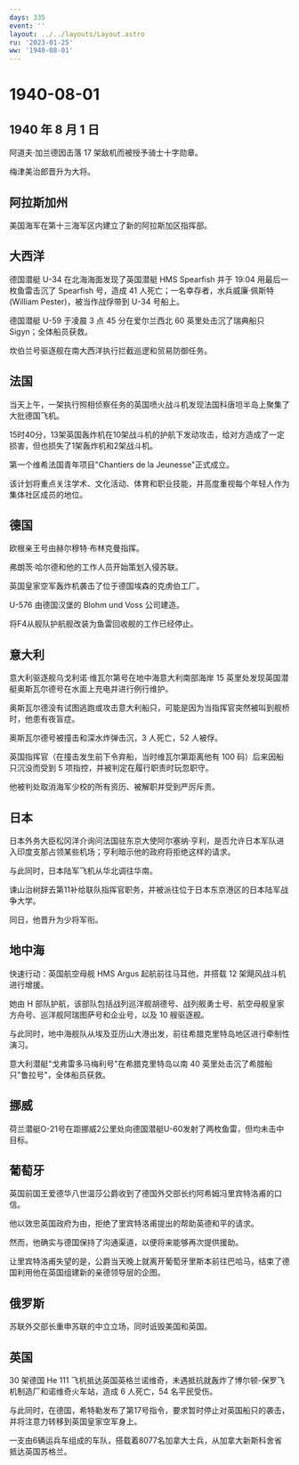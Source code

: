 ```yaml
---
days: 335
event: ''
layout: ../../layouts/Layout.astro
ru: '2023-01-25'
ww: '1940-08-01'
---
```


# 1940-08-01

## 1940 年 8 月 1 日

阿道夫·加兰德因击落 17 架敌机而被授予骑士十字勋章。

梅津美治郎晋升为大将。

## 阿拉斯加州

美国海军在第十三海军区内建立了新的阿拉斯加区指挥部。

## 大西洋

德国潜艇 U-34 在北海海面发现了英国潜艇 HMS Spearfish 并于 19:04
用最后一枚鱼雷击沉了 Spearfish 号，造成 41
人死亡；一名幸存者，水兵威廉·佩斯特 (William Pester)，被当作战俘带到
U-34 号船上。

德国潜艇 U-59 于凌晨 3 点 45 分在爱尔兰西北 60 英里处击沉了瑞典船只
Sigyn；全体船员获救。

坎伯兰号驱逐舰在南大西洋执行拦截巡逻和贸易防御任务。

## 法国

当天上午，一架执行照相侦察任务的英国喷火战斗机发现法国科唐坦半岛上聚集了大批德国飞机。

15时40分，13架英国轰炸机在10架战斗机的护航下发动攻击，给对方造成了一定损害，但也损失了1架轰炸机和2架战斗机。

第一个维希法国青年项目"Chantiers de la Jeunesse"正式成立。

该计划将重点关注学术、文化活动、体育和职业技能，并高度重视每个年轻人作为集体社区成员的地位。

## 德国

欧根亲王号由赫尔穆特·布林克曼指挥。

弗朗茨·哈尔德和他的工作人员开始策划入侵苏联。

英国皇家空军轰炸机袭击了位于德国埃森的克虏伯工厂。

U-576 由德国汉堡的 Blohm und Voss 公司建造。

将F4从舰队护航舰改装为鱼雷回收舰的工作已经停止。

## 意大利

意大利驱逐舰乌戈利诺·维瓦尔第号在地中海意大利南部海岸 15
英里处发现英国潜艇奥斯瓦尔德号在水面上充电并进行例行维护。

奥斯瓦尔德没有试图逃跑或攻击意大利船只，可能是因为当指挥官突然被叫到舰桥时，他患有夜盲症。

奥斯瓦尔德号被撞击和深水炸弹击沉，3 人死亡，52 人被俘。

英国指挥官（在撞击发生前下令弃船，当时维瓦尔第距离他有 100
码）后来因船只沉没而受到 5 项指控，并被判定在履行职责时玩忽职守。

他被判处取消海军少校的所有资历、被解职并受到严厉斥责。

## 日本

日本外务大臣松冈洋介询问法国驻东京大使阿尔塞纳·亨利，是否允许日本军队进入印度支那占领某些机场；亨利暗示他的政府将拒绝这样的请求。

与此同时，日本陆军飞机从华北调往华南。

谏山治树辞去第11补给联队指挥官职务，并被派往位于日本东京港区的日本陆军战争大学。

同日，他晋升为少将军衔。

## 地中海

快速行动：英国航空母舰 HMS Argus 起航前往马耳他，并搭载 12
架飓风战斗机进行增援。

她由 H
部队护航，该部队包括战列巡洋舰胡德号、战列舰勇士号、航空母舰皇家方舟号、巡洋舰阿瑞图萨号和企业号，以及
10 艘驱逐舰。

与此同时，地中海舰队从埃及亚历山大港出发，前往希腊克里特岛地区进行牵制性演习。

意大利潜艇"戈弗雷多马梅利号"在希腊克里特岛以南 40
英里处击沉了希腊船只"鲁拉号"，全体船员获救。

## 挪威

荷兰潜艇O-21号在距挪威2公里处向德国潜艇U-60发射了两枚鱼雷，但均未击中目标。

## 葡萄牙

英国前国王爱德华八世温莎公爵收到了德国外交部长约阿希姆冯里宾特洛甫的口信。

他以效忠英国政府为由，拒绝了里宾特洛甫提出的帮助英德和平的请求。

然而，他确实与德国保持了沟通渠道，以便将来能够再次提供援助。

让里宾特洛甫失望的是，公爵当天晚上就离开葡萄牙里斯本前往巴哈马，结束了德国利用他在英国组建新的亲德领导层的企图。

## 俄罗斯

苏联外交部长重申苏联的中立立场，同时诋毁美国和英国。

## 英国

30 架德国 He 111
飞机抵达英国英格兰诺维奇，未遇抵抗就轰炸了博尔顿-保罗飞机制造厂和诺维奇火车站，造成
6 人死亡，54 名平民受伤。

与此同时，在德国，希特勒发布了第17号指令，要求暂时停止对英国船只的袭击，并将注意力转移到英国皇家空军身上。

一支由6辆运兵车组成的车队，搭载着8077名加拿大士兵，从加拿大新斯科舍省抵达英国苏格兰。